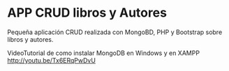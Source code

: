 APP CRUD libros y Autores
===============

Pequeña aplicación CRUD realizada con MongoBD, PHP y Bootstrap sobre libros y autores.

VideoTutorial de como instalar MongoDB en Windows y en XAMPP<br>
http://youtu.be/Tx6ERqPwDvU

